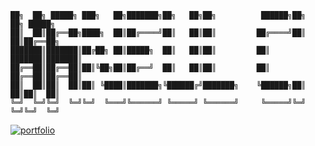 

    ██╗  ██╗ █████╗ ███╗   ██╗███████╗██╗   ██╗██╗          ██████╗██╗  ██╗ █████╗ 
    ██║  ██║██╔══██╗████╗  ██║██╔════╝██║   ██║██║         ██╔════╝██║  ██║██╔══██╗
    ███████║███████║██╔██╗ ██║█████╗  ██║   ██║██║         ██║     ███████║███████║
    ██╔══██║██╔══██║██║╚██╗██║██╔══╝  ██║   ██║██║         ██║     ██╔══██║██╔══██║
    ██║  ██║██║  ██║██║ ╚████║███████╗╚██████╔╝███████╗    ╚██████╗██║  ██║██║  ██║
    ╚═╝  ╚═╝╚═╝  ╚═╝╚═╝  ╚═══╝╚══════╝ ╚═════╝ ╚══════╝     ╚═════╝╚═╝  ╚═╝╚═╝  ╚═╝
                                                                              

[![portfolio](https://img.shields.io/static/v1?label=%ED%95%98%EB%8A%98%EC%B0%A8%EB%8B%B7%EC%BB%B4&message=portfolio&color=#276fbf)](https://haneulcha.com)





<!--
**haneulcha/haneulcha** is a ✨ _special_ ✨ repository because its `README.md` (this file) appears on your GitHub profile.

Here are some ideas to get you started:

- 🔭 I’m currently working on ...
- 🌱 I’m currently learning ...
- 👯 I’m looking to collaborate on ...
- 🤔 I’m looking for help with ...
- 💬 Ask me about ...
- 📫 How to reach me: ...
- 😄 Pronouns: ...
- ⚡ Fun fact: ...
-->
